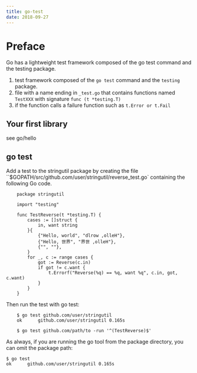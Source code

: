 ```yaml
---
title: go-test
date: 2018-09-27
---
```

# Preface
Go has a lightweight test framework composed of the go test command and the testing package.

1. test framework composed of the `go test` command and the `testing` package.
2. file with a name ending in `_test.go` that contains functions named `TestXXX` with signature `func (t *testing.T)`
3. if the function calls a failure function such as `t.Error or t.Fail`

## Your first library
see go/hello

## go test
Add a test to the stringutil package by creating the file ``$GOPATH/src/github.com/user/stringutil/reverse_test.go` containing the following Go code.

		package stringutil

		import "testing"

		func TestReverse(t *testing.T) {
			cases := []struct {
				in, want string
			}{
				{"Hello, world", "dlrow ,olleH"},
				{"Hello, 世界", "界世 ,olleH"},
				{"", ""},
			}
			for _, c := range cases {
				got := Reverse(c.in)
				if got != c.want {
					t.Errorf("Reverse(%q) == %q, want %q", c.in, got, c.want)
				}
			}
		}

Then run the test with go test:

		$ go test github.com/user/stringutil
		ok  	github.com/user/stringutil 0.165s

        $ go test github.com/path/to -run '^(TestReverse)$'

As always, if you are running the go tool from the package directory, you can omit the package path:

  	$ go test
  	ok  	github.com/user/stringutil 0.165s